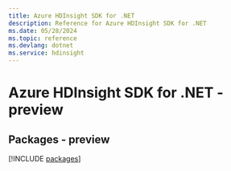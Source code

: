 ```yaml
---
title: Azure HDInsight SDK for .NET
description: Reference for Azure HDInsight SDK for .NET
ms.date: 05/28/2024
ms.topic: reference
ms.devlang: dotnet
ms.service: hdinsight
---
```

# Azure HDInsight SDK for .NET - preview
## Packages - preview
[!INCLUDE [packages](hdinsight-index.md)]